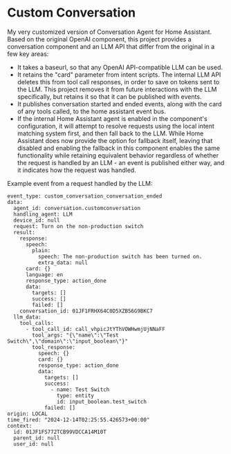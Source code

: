 # Custom Conversation
My very customized version of Conversation Agent for Home Assistant. Based on the original OpenAI component, this project provides a conversation component and an LLM API that differ from the original in a few key areas:
* It takes a baseurl, so that any OpenAI API-compatible LLM can be used.
* It retains the "card" parameter from intent scripts. The internal LLM API deletes this from tool call responses, in order to save on tokens sent to the LLM. This project removes it from future interactions with the LLM specifically, but retains it so that it can be published with events.
* It publishes conversation started and ended events, along with the card of any tools called, to the home assistant event bus.
* If the internal Home Assistant agent is enabled in the component's configuration, it will attempt to resolve requests using the local intent matching system first, and then fall back to the LLM. While Home Assistant does now provide the option for fallback itself, leaving that disabled and enabling the fallback in this component enables the same functionality while retaining equivalent behavior regardless of whether the request is handled by an LLM - an event is published either way, and it indicates how the request was handled.


Example event from a request handled by the LLM:
```
event_type: custom_conversation_conversation_ended
data:
  agent_id: conversation.customconversation
  handling_agent: LLM
  device_id: null
  request: Turn on the non-production switch
  result:
    response:
      speech:
        plain:
          speech: The non-production switch has been turned on.
          extra_data: null
      card: {}
      language: en
      response_type: action_done
      data:
        targets: []
        success: []
        failed: []
    conversation_id: 01JF1FRHX64C0D5XZB56G9BKC7
  llm_data:
    tool_calls:
      - tool_call_id: call_vhpicJtYThVOWHwmjUjNNaFF
        tool_args: "{\"name\":\"Test Switch\",\"domain\":\"input_boolean\"}"
        tool_response:
          speech: {}
          card: {}
          response_type: action_done
          data:
            targets: []
            success:
              - name: Test Switch
                type: entity
                id: input_boolean.test_switch
            failed: []
origin: LOCAL
time_fired: "2024-12-14T02:25:55.426573+00:00"
context:
  id: 01JF1FS772TCB99VDCCA14M10T
  parent_id: null
  user_id: null
```